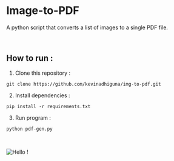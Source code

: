 # Image-to-PDF

A python script that converts a list of images to a single PDF file.

<br />

## How to run :

1) Clone this repository :

```
git clone https://github.com/kevinadhiguna/img-to-pdf.git
```

2) Install dependencies :

```
pip install -r requirements.txt
```

3) Run program :

```
python pdf-gen.py
```

<br />

![Hello !](https://api.visitorbadge.io/api/VisitorHit?user=kevinadhiguna&repo=img-to-pdf&label=thanks%20for%20dropping%20in%20!&labelColor=%23000000&countColor=%23FFFFFF)

